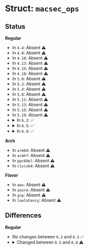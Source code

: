 # Struct: <code>macsec_ops</code>

## Status
<b>Regular</b>
<ul>
<li>
In <code>4.4</code>: Absent ⚠️
</li>
<li>
In <code>4.8</code>: Absent ⚠️
</li>
<li>
In <code>4.10</code>: Absent ⚠️
</li>
<li>
In <code>4.13</code>: Absent ⚠️
</li>
<li>
In <code>4.15</code>: Absent ⚠️
</li>
<li>
In <code>4.18</code>: Absent ⚠️
</li>
<li>
In <code>5.0</code>: Absent ⚠️
</li>
<li>
In <code>5.3</code>: Absent ⚠️
</li>
<li>
In <code>5.4</code>: Absent ⚠️
</li>
<li>
In <code>5.8</code>: Absent ⚠️
</li>
<li>
In <code>5.11</code>: Absent ⚠️
</li>
<li>
In <code>5.13</code>: Absent ⚠️
</li>
<li>
In <code>5.15</code>: Absent ⚠️
</li>
<li>
In <code>5.19</code>: Absent ⚠️
</li>
<li>
<details>
<summary>In <code>6.2</code>: ✅</summary>

```c
struct macsec_ops {
    int (*mdo_dev_open)(struct macsec_context *);
    int (*mdo_dev_stop)(struct macsec_context *);
    int (*mdo_add_secy)(struct macsec_context *);
    int (*mdo_upd_secy)(struct macsec_context *);
    int (*mdo_del_secy)(struct macsec_context *);
    int (*mdo_add_rxsc)(struct macsec_context *);
    int (*mdo_upd_rxsc)(struct macsec_context *);
    int (*mdo_del_rxsc)(struct macsec_context *);
    int (*mdo_add_rxsa)(struct macsec_context *);
    int (*mdo_upd_rxsa)(struct macsec_context *);
    int (*mdo_del_rxsa)(struct macsec_context *);
    int (*mdo_add_txsa)(struct macsec_context *);
    int (*mdo_upd_txsa)(struct macsec_context *);
    int (*mdo_del_txsa)(struct macsec_context *);
    int (*mdo_get_dev_stats)(struct macsec_context *);
    int (*mdo_get_tx_sc_stats)(struct macsec_context *);
    int (*mdo_get_tx_sa_stats)(struct macsec_context *);
    int (*mdo_get_rx_sc_stats)(struct macsec_context *);
    int (*mdo_get_rx_sa_stats)(struct macsec_context *);
};
```
</details>
</li>
<li>
<details>
<summary>In <code>6.5</code>: ✅</summary>

```c
struct macsec_ops {
    int (*mdo_dev_open)(struct macsec_context *);
    int (*mdo_dev_stop)(struct macsec_context *);
    int (*mdo_add_secy)(struct macsec_context *);
    int (*mdo_upd_secy)(struct macsec_context *);
    int (*mdo_del_secy)(struct macsec_context *);
    int (*mdo_add_rxsc)(struct macsec_context *);
    int (*mdo_upd_rxsc)(struct macsec_context *);
    int (*mdo_del_rxsc)(struct macsec_context *);
    int (*mdo_add_rxsa)(struct macsec_context *);
    int (*mdo_upd_rxsa)(struct macsec_context *);
    int (*mdo_del_rxsa)(struct macsec_context *);
    int (*mdo_add_txsa)(struct macsec_context *);
    int (*mdo_upd_txsa)(struct macsec_context *);
    int (*mdo_del_txsa)(struct macsec_context *);
    int (*mdo_get_dev_stats)(struct macsec_context *);
    int (*mdo_get_tx_sc_stats)(struct macsec_context *);
    int (*mdo_get_tx_sa_stats)(struct macsec_context *);
    int (*mdo_get_rx_sc_stats)(struct macsec_context *);
    int (*mdo_get_rx_sa_stats)(struct macsec_context *);
};
```
</details>
</li>
<li>
<details>
<summary>In <code>6.8</code>: ✅</summary>

```c
struct macsec_ops {
    int (*mdo_dev_open)(struct macsec_context *);
    int (*mdo_dev_stop)(struct macsec_context *);
    int (*mdo_add_secy)(struct macsec_context *);
    int (*mdo_upd_secy)(struct macsec_context *);
    int (*mdo_del_secy)(struct macsec_context *);
    int (*mdo_add_rxsc)(struct macsec_context *);
    int (*mdo_upd_rxsc)(struct macsec_context *);
    int (*mdo_del_rxsc)(struct macsec_context *);
    int (*mdo_add_rxsa)(struct macsec_context *);
    int (*mdo_upd_rxsa)(struct macsec_context *);
    int (*mdo_del_rxsa)(struct macsec_context *);
    int (*mdo_add_txsa)(struct macsec_context *);
    int (*mdo_upd_txsa)(struct macsec_context *);
    int (*mdo_del_txsa)(struct macsec_context *);
    int (*mdo_get_dev_stats)(struct macsec_context *);
    int (*mdo_get_tx_sc_stats)(struct macsec_context *);
    int (*mdo_get_tx_sa_stats)(struct macsec_context *);
    int (*mdo_get_rx_sc_stats)(struct macsec_context *);
    int (*mdo_get_rx_sa_stats)(struct macsec_context *);
    int (*mdo_insert_tx_tag)(struct phy_device *, struct sk_buff *);
    unsigned int needed_headroom;
    unsigned int needed_tailroom;
};
```
</details>
</li>
</ul>
<b>Arch</b>
<ul>
<li>
In <code>arm64</code>: Absent ⚠️
</li>
<li>
In <code>armhf</code>: Absent ⚠️
</li>
<li>
In <code>ppc64el</code>: Absent ⚠️
</li>
<li>
In <code>riscv64</code>: Absent ⚠️
</li>
</ul>
<b>Flavor</b>
<ul>
<li>
In <code>aws</code>: Absent ⚠️
</li>
<li>
In <code>azure</code>: Absent ⚠️
</li>
<li>
In <code>gcp</code>: Absent ⚠️
</li>
<li>
In <code>lowlatency</code>: Absent ⚠️
</li>
</ul>

## Differences
<b>Regular</b>
<ul>
<li>
No changes between <code>6.2</code> and <code>6.5</code> ✅
</li>
<li>
<details>
<summary>Changed between <code>6.5</code> and <code>6.8</code> ⚠️</summary>
<ul>
<li>
<b>Field added. </b>
<code>int (*mdo_insert_tx_tag)(struct phy_device *, struct sk_buff *)</code>
</li>
<li>
<b>Field added. </b>
<code>unsigned int needed_headroom</code>
</li>
<li>
<b>Field added. </b>
<code>unsigned int needed_tailroom</code>
</li>
</ul>
</details>
</li>
</ul>
